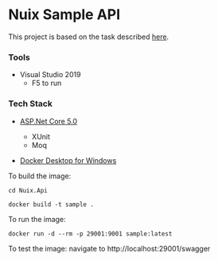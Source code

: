 # Nuix Sample API

This project is based on the task described [here](https://github.com/ringtail-software/CodingExercise/blob/master/InvestmentPerformanceWebAPI.md#investment-performance-web-api).


### Tools
- Visual Studio 2019
    - F5 to run

### Tech Stack

- [ASP.Net Core 5.0](https://dotnet.microsoft.com/download/dotnet/5.0)
    - XUnit
    - Moq

- [Docker Desktop for Windows](https://www.docker.com/products/docker-desktop)

To build the image:

```
cd Nuix.Api

docker build -t sample .
```

To run the image:

```
docker run -d --rm -p 29001:9001 sample:latest
```

To test the image: navigate to http://localhost:29001/swagger